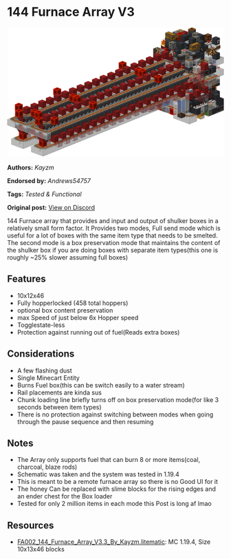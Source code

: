 # 144 Furnace Array V3
<img alt="area_render_2_.png" src="images/area_render_2_.png?raw=1" height="300px">

**Authors:** *Kayzm*

**Endorsed by:** *Andrews54757*

**Tags:** *Tested & Functional*

**Original post:** [View on Discord](https://discord.com/channels/1375556143186837695/1388318526149886072)

144 Furnace array that provides and input and output of shulker boxes in a relatively small form factor. It Provides two modes, Full send mode which is useful for a lot of boxes with the same item type that needs to be smelted. The second mode is a box preservation mode that maintains the content of the shulker box if you are doing boxes with separate item types(this one is roughly ~25% slower assuming full boxes)
## Features
- 10x12x46
- Fully hopperlocked (458 total hoppers)
- optional box content preservation
- max Speed of just below 6x Hopper speed
- Togglestate-less
- Protection against running out of fuel(Reads extra boxes)
## Considerations
- A few flashing dust
- Single Minecart Entity
- Burns Fuel box(this can be switch easily to a water stream)
- Rail placements are kinda sus
- Chunk loading line briefly turns off on box preservation mode(for like 3 seconds between item types)
- There is no protection against switching between modes when going through the pause sequence and then resuming
## Notes
- The Array only supports fuel that can burn 8 or more items(coal, charcoal, blaze rods)
- Schematic was taken and the system was tested in 1.19.4
- This is meant to be a remote furnace array so there is no Good UI for it
- The honey Can be replaced with slime blocks for the rising edges and an ender chest for the Box loader
- Tested for only 2 million items in each mode
this Post is long af lmao

## Resources
- [FA002_144_Furnace_Array_V3.3_By_Kayzm.litematic](attachments/FA002_144_Furnace_Array_V3.3_By_Kayzm.litematic): MC 1.19.4, Size 10x13x46 blocks
